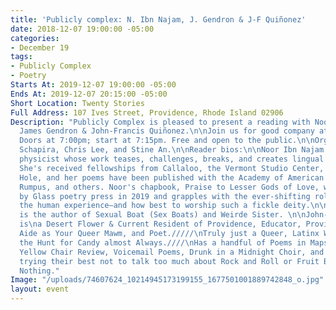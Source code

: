 ```yaml
---
title: 'Publicly complex: N. Ibn Najam, J. Gendron & J-F Quiñonez'
date: 2018-12-07 19:00:00 -05:00
categories:
- December 19
tags:
- Publicly Complex
- Poetry
Starts At: 2019-12-07 19:00:00 -05:00
Ends At: 2019-12-07 20:15:00 -05:00
Short Location: Twenty Stories
Full Address: 107 Ives Street, Providence, Rhode Island 02906
Description: "Publicly Complex is pleased to present a reading with Noor Ibn Najam,
  James Gendron & John-Francis Quiñonez.\n\nJoin us for good company at Twenty Stories.
  Doors at 7:00pm; start at 7:15pm. Free and open to the public.\n\nOrganizers: Kate
  Schapira, Chris Lee, and Stine An.\n\nReader bios:\n\nNoor Ibn Najam is a poet and
  physicist whose work teases, challenges, breaks, and creates lingual rules and structures.
  She's received fellowships from Callaloo, the Vermont Studio Center, and the Watering
  Hole, and her poems have been published with the Academy of American Poets, the
  Rumpus, and others. Noor's chapbook, Praise to Lesser Gods of Love, was published
  by Glass poetry press in 2019 and grapples with the ever-shifting role of love in
  the human experience—and how best to worship such a fickle deity.\n\nJames Gendron
  is the author of Sexual Boat (Sex Boats) and Weirde Sister. \n\nJohn-Francis Quiñonez
  is\na Desert Flower & Current Resident of Providence, Educator, Provider of Accessible
  Aide as Your Queer Mawm, and Poet./////\nTruly just a Queer, Latinx Wild Thing on
  the Hunt for Candy almost Always.////\nHas a handful of Poems in Maps for Teeth,
  Yellow Chair Review, Voicemail Poems, Drunk in a Midnight Choir, and Slamfind///\nIs
  trying their best not to talk too much about Rock and Roll or Fruit Bats, but Promises
  Nothing."
Image: "/uploads/74607624_10214945173199155_1677501001889742848_o.jpg"
layout: event
---
```


